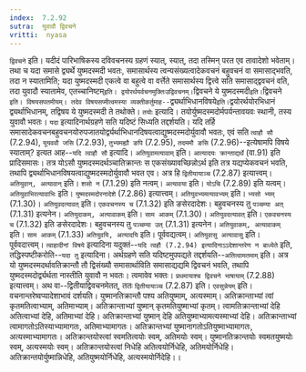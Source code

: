 ```yaml
---
index:  7.2.92
sutra:  युवावौ द्विवचने
vritti:  nyasa
---
```


`द्विवचने` इति। यदीदं पारिभाषिकस्य दविवचनस्य ग्रहणं स्यात्, स्यात्, तदा तस्मिन् परत एव तावादेशो भवेताम्। तथा च यदा समासे द्व्यर्थे युष्मदस्मदी भवतः, समासार्थस्य त्वन्यसंख्यत्वादेकवचनं बहुवचनं वा समासाद्भवति, तदा न स्यातामिति; यदा युष्मदस्मदी एकत्वे वा बहुत्वे वा वर्त्तेते समासार्थस्य द्वित्त्वे सति समासाद्द्ववचनं वति, तदा युवादौ स्यातामेव, एतच्चानिष्टम्` इति। द्वयोरर्थयर्वचनमुक्तिःउद्विवचनम्। `द्विवचने ये युष्मदस्मदी` इति। `द्विवचने` इति। विषयसपतमीयम्। तदेव विषयसप्मीत्वमस्या व्यक्तीकर्तुमाह--`द्व्यर्थाभिधानविषये` इति। `द्वयोरर्थयोरभिधानं द्व्यर्थाभिधानम्, तद्विषय ये युष्मदस्मदी ते तथोक्ते। `तयोः` इत्यादि। तयोर्युष्मदस्मदोर्मपर्यन्तावयवः स्थानी, तस्य युवावौ भवतः।
`यदा` इत्यादिनार्थग्रहणे सति यदिष्टं सिध्यति तद्दर्शयति। यदि तर्हि समासादेकवचनबहुवचनयोरुपजातयोर्द्व्यर्थाभिधानदिषयत्वाद्युष्मदस्मदोर्युवावौ भवतः, एवं सति `त्वाहौ सौ` (7.2.94), `यूयववौ जसि` (7.2.93), `तुभ्यमह्यौ ङपि` (7.2.95), `तदममौ ङसि` (7.2.96)--इत्येषामपि विषये स्याताम्? इत्यत आह--`यदि त्वाहौ सौ` इत्यादि। `अतियुवामत्यावाम्` इति। `आत्यादयः क्रान्ताद्यर्थे` (वा.91) इति प्रादिसमासः। तत्र योऽसौ युष्मदस्मदर्थञ्चातिक्रान्तः स एकसंख्यावच्छिन्नोऽर्थ इति तत्र यद्यप्येकवचनं भवति, तथापि द्व्यर्थाभिधानविषयत्वाद्युष्मदस्मदोर्युवावौ भवत एव। अत्र हि `द्वितीयायाञ्च` (7.2.87) इत्यात्त्वम्। `अतियुवान्, अत्यावान्` इति। `शसो न` (7.1.29) इति नत्वम्। `अत्यावया` इति। `योऽचि` (7.2.89) इति यत्वम्। `अतियुवाभिरत्यावाभिः` इति। `युष्मदस्मदोरनादेशे` (7.2.86) इत्यात्त्वम्। `अतियुवभ्यमत्यावभ्यम्` इति। `भ्यसो भ्यम्` (7.1.30)। `अतियुवदत्यावत्` इति। `एकवचनस्य च` (7.1.32) इति ङसेरदादेशः। बहुवचनस्य तु `पञ्चम्या अत्` (7.1.31) इत्यनेन। `अतियुदाकम्, अत्यावाकम्` इति। `साम आकम्` (7.1.30)। `अतियुवदत्यावत्` इति। `एकवचनस्य च` (7.1.32) इति ङसेरदादेशः। बहुवचनस्य तु `पञ्चम्या उत्` (7.1.31) इत्यनेन। `अतियुवाकम्, अत्यावाकम्` इति। `साम आकम्` (7.1.33) `अतियुवयि, अत्यादयि` इति। पूर्ववद्यत्वम्। `अतियुवासु अत्यावासु` इति। पूर्ववदात्त्वम्।
`त्वाहादीनां विषये` इत्यादिना यदुक्तं--`यदि त्वहौ (7.2.94) इत्यादिनाऽऽदेशान्तरेण न बाध्येते` इति, तद्धिस्पष्टीकरोति--`यदा तु` इत्यादिना। अर्थग्रहणे सति यदिष्टमुपपद्यते तद्दर्शयति--`अतित्वामतमाम्` इति। अत्र यो युष्मदस्मदर्थावतिक्रान्तौ तौ द्विसंख्यौ समासार्थाविति समासाद्यद्यमि द्विवचनं भवति, तथापि युष्मदस्मदोर्द्व्यर्थता नास्तीति युवावौ न भवतः। त्वमावेव भक्तः। `प्रथमायाश्च द्विवचने भाषायाम्` (7.2.88) इत्यात्त्वम्। अथ वा--द्वितीयाद्विवचनमेतत्, ततः `द्वितीयायाञ्च` (7.2.87) इति। `एवसुन्नेयम्` इति। वचनान्तरेष्वप्यादेशाभावं दर्शयति। युष्मानतिक्रान्तौ पश्य अतियुष्माम्, अत्यस्माम्। अतिक्रान्ताभ्यां त्वां कृतमतित्वाभ्याम्, अतिमाभ्याम्। अतिक्रान्ताभ्यां युष्मान् कृतमतियुष्माभ्यां कृतम्। त्वामतिक्रान्ताभ्यां देहि अतित्वाभ्यां देहि, अतिमाभ्यां देहि। अतिक्रान्ताभ्यां युष्मान् देहि अतियुष्माभ्यामत्यस्माभ्यां देहि। अतिक्रान्ताभ्यां त्वामागतोऽतिस्याभ्यामागतः, अतिमाभ्यामागतः। अतिक्रान्तभ्यां युष्मानागतोऽतियुष्माभ्यामागतः, अत्यस्माभ्यामागतः। अतिक्रान्तयोस्त्वां स्वमतित्वयोः स्वम्, अतिमयोः स्वम्। युष्मानतिक्रान्तयोः स्वमतयुष्मयोः स्वम्, अत्यस्मयोः स्वम्। अतिक्रान्तयोस्त्वां निधेहि अतित्वयोर्निधेहि, अतिमयोर्निधेहि। अतिक्रान्तयोर्युष्मान्निधेहि, अतियुष्मयोर्निधेहि, अत्यस्मयोर्निदेहि।।

